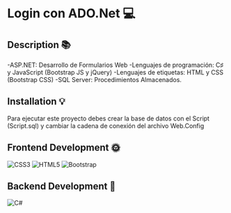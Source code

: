# Login con ADO.Net 💻
## Description 📚
 -ASP.NET: Desarrollo de Formularios Web
-Lenguajes de programación: C♯ y JavaScript (Bootstrap JS y jQuery)
-Lenguajes de etiquetas: HTML y CSS (Bootstrap CSS)
-SQL Server: Procedimientos Almacenados. 
## Installation 💡 
 Para ejecutar este proyecto debes crear la base de datos con el Script (Script.sql) y cambiar la cadena de conexión del archivo Web.Config

 
 
## Frontend Development 🌞 
 ![CSS3](https://img.shields.io/badge/css3-%231572B6.svg?style=for-the-badge&logo=css3&logoColor=white) ![HTML5](https://img.shields.io/badge/html5-%23E34F26.svg?style=for-the-badge&logo=html5&logoColor=white) ![Bootstrap](https://img.shields.io/badge/bootstrap-%23563D7C.svg?style=for-the-badge&logo=bootstrap&logoColor=white) 
## Backend Development 🌚 
 ![C#](https://img.shields.io/badge/c%23-%23239120.svg?style=for-the-badge&logo=c-sharp&logoColor=white) 
 
